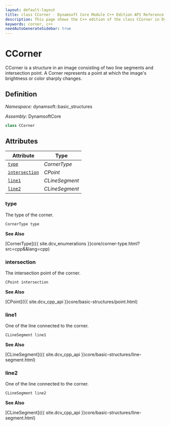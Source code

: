```yaml
---
layout: default-layout
title: class CCorner - Dynamsoft Core Module C++ Edition API Reference
description: This page shows the C++ edition of the class CCorner in Dynamsoft Core Module.
keywords: corner, c++
needAutoGenerateSidebar: true
---
```


# CCorner

CCorner is a structure in an image consisting of two line segments and intersection point. A Corner represents a point at which the image's brightness or color sharply changes.

## Definition

*Namespace:* dynamsoft::basic_structures

*Assembly:* DynamsoftCore

```cpp
class CCorner 
```

## Attributes
  
| Attribute | Type |
|---------- | ---- |
| [`type`](#type) | *CornerType* |
| [`intersection`](#intersection) | *CPoint* |
| [`line1`](#line1) | *CLineSegment* |
| [`line2`](#line2) | *CLineSegment* |

### type

The type of the corner.

```cpp
CornerType type
```

**See Also**

[CornerType]({{ site.dcv_enumerations }}core/corner-type.html?src=cpp&&lang=cpp)

### intersection

The intersection point of the corner.

```cpp
CPoint intersection
```

**See Also**

[CPoint]({{ site.dcv_cpp_api }}core/basic-structures/point.html)

### line1

One of the line connected to the corner.

```cpp
CLineSegment line1
```

**See Also**

[CLineSegment]({{ site.dcv_cpp_api }}core/basic-structures/line-segment.html)

### line2

One of the line connected to the corner.

```cpp
CLineSegment line2
```

**See Also**

[CLineSegment]({{ site.dcv_cpp_api }}core/basic-structures/line-segment.html)
